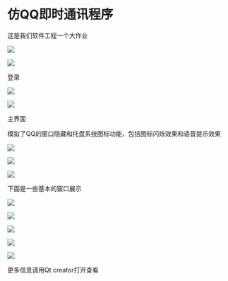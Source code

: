 # 仿QQ即时通讯程序
这是我们软件工程一个大作业

![](https://raw.githubusercontent.com/Blackmamba-xuan/QQ/master/Screenshot/1.png)

![](https://raw.githubusercontent.com/Blackmamba-xuan/QQ/master/Screenshot/2.png)

登录

![](https://raw.githubusercontent.com/Blackmamba-xuan/QQ/master/Screenshot/3.png)

![](https://raw.githubusercontent.com/Blackmamba-xuan/QQ/master/Screenshot/5.png)

主界面

模拟了QQ的窗口隐藏和托盘系统图标功能，包括图标闪烁效果和语音提示效果

![](https://raw.githubusercontent.com/Blackmamba-xuan/QQ/master/Screenshot/6.png)

![](https://raw.githubusercontent.com/Blackmamba-xuan/QQ/master/Screenshot/8.png)

![](https://raw.githubusercontent.com/Blackmamba-xuan/QQ/master/Screenshot/11.png)

下面是一些基本的窗口展示

![](https://raw.githubusercontent.com/Blackmamba-xuan/QQ/master/Screenshot/7.png)

![](https://raw.githubusercontent.com/Blackmamba-xuan/QQ/master/Screenshot/9.png)

![](https://raw.githubusercontent.com/Blackmamba-xuan/QQ/master/Screenshot/10.png)

![](https://raw.githubusercontent.com/Blackmamba-xuan/QQ/master/Screenshot/12.png)

![](https://raw.githubusercontent.com/Blackmamba-xuan/QQ/master/Screenshot/13.png)

更多信息请用Qt creator打开查看




